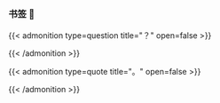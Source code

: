 # 


### 书签 📝
{{< admonition type=question title="？" open=false >}}

{{< /admonition >}}

{{< admonition type=quote title="。" open=false >}}

{{< /admonition >}}

